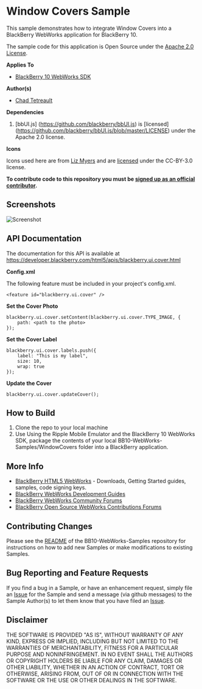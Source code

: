 # Window Covers Sample

This sample demonstrates how to integrate Window Covers into a BlackBerry WebWorks application for BlackBerry 10.

The sample code for this application is Open Source under the [Apache 2.0 License](http://www.apache.org/licenses/LICENSE-2.0.html).

**Applies To**

* [BlackBerry 10 WebWorks SDK](https://developer.blackberry.com/html5/download/sdk) 

**Author(s)** 

* [Chad Tetreault](http://www.twitter.com/chadtatro)

**Dependencies**

1. [bbUI.js] (https://github.com/blackberry/bbUI.js) is [licensed] (https://github.com/blackberry/bbUI.js/blob/master/LICENSE) under the Apache 2.0 license.

**Icons**

Icons used here are from [Liz Myers](http://www.myersdesign.com) and are [licensed](http://creativecommons.org/licenses/by/3.0/) under the CC-BY-3.0 license.

**To contribute code to this repository you must be [signed up as an official contributor](http://blackberry.github.com/howToContribute.html).**

## Screenshots 

![Screenshot](https://raw.github.com/ctetreault/BB10-WebWorks-Samples/master/WindowCovers/screenshot.png)

## API Documentation ##
The documentation for this API is available at https://developer.blackberry.com/html5/apis/blackberry.ui.cover.html

**Config.xml**

The following feature must be included in your project's config.xml.
```
<feature id="blackberry.ui.cover" />
```

**Set the Cover Photo**
```
blackberry.ui.cover.setContent(blackberry.ui.cover.TYPE_IMAGE, {
	path: <path to the photo>
});
```

**Set the Cover Label**
```
blackberry.ui.cover.labels.push({
	label: "This is my label",
	size: 10,
	wrap: true
});
```

**Update the Cover**
```
blackberry.ui.cover.updateCover();
```

## How to Build

1. Clone the repo to your local machine
2. Use Using the Ripple Mobile Emulator and the BlackBerry 10 WebWorks SDK, package the contents of your local BB10-WebWorks-Samples/WindowCovers folder into a BlackBerry application.

## More Info

* [BlackBerry HTML5 WebWorks](https://bdsc.webapps.blackberry.com/html5/) - Downloads, Getting Started guides, samples, code signing keys.
* [BlackBerry WebWorks Development Guides](https://bdsc.webapps.blackberry.com/html5/documentation)
* [BlackBerry WebWorks Community Forums](http://supportforums.blackberry.com/t5/Web-and-WebWorks-Development/bd-p/browser_dev)
* [BlackBerry Open Source WebWorks Contributions Forums](http://supportforums.blackberry.com/t5/BlackBerry-WebWorks/bd-p/ww_con)

## Contributing Changes

Please see the [README](https://github.com/blackberry/BB10-WebWorks-Samples) of the BB10-WebWorks-Samples repository for instructions on how to add new Samples or make modifications to existing Samples.

## Bug Reporting and Feature Requests

If you find a bug in a Sample, or have an enhancement request, simply file an [Issue](https://github.com/blackberry/BB10-WebWorks-Samples/issues) for the Sample and send a message (via github messages) to the Sample Author(s) to let them know that you have filed an [Issue](https://github.com/blackberry/BB10-WebWorks-Samples/issues).

## Disclaimer

THE SOFTWARE IS PROVIDED "AS IS", WITHOUT WARRANTY OF ANY KIND, EXPRESS OR IMPLIED, INCLUDING BUT NOT LIMITED TO THE WARRANTIES OF MERCHANTABILITY, FITNESS FOR A PARTICULAR PURPOSE AND NONINFRINGEMENT. IN NO EVENT SHALL THE AUTHORS OR COPYRIGHT HOLDERS BE LIABLE FOR ANY CLAIM, DAMAGES OR OTHER LIABILITY, WHETHER IN AN ACTION OF CONTRACT, TORT OR OTHERWISE, ARISING FROM, OUT OF OR IN CONNECTION WITH THE SOFTWARE OR THE USE OR OTHER DEALINGS IN THE SOFTWARE.
